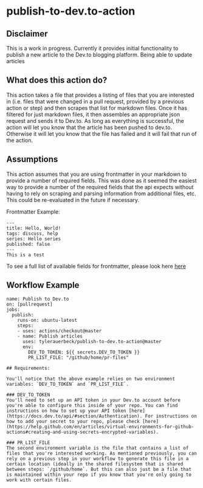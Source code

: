 # publish-to-dev.to-action

## Disclaimer

This is a work in progress. Currently it provides initial functionality to publish a new article to the Dev.to blogging platform. Being able to update articles 

## What does this action do?

This action takes a file that provides a listing of files that you are interested in (i.e. files that were changed in a pull request, provided by a previous action or step) and then scrapes that list for markdown files. Once it has filtered for just markdown files, it then assembles an appropriate json request and sends it to Dev.to. As long as everything is successful, the action will let you know that the article has been pushed to dev.to. Otherwise it will let you know that the file has failed and it will fail that run of the action.

## Assumptions

This action assumes that you are using frontmatter in your markdown to provide a number of required fields. This was done as it seemed the easiest way to provide a number of the required fields that the api expects without having to rely on scraping and parsing information from additional files, etc. This could be re-evaluated in the future if necessary.

Frontmatter Example:
```
---
title: Hello, World!
tags: discuss, help
series: Hello series
published: false
---
This is a test
```

To see a full list of available fields for frontmatter, please look here [here](https://docs.dev.to/api/#tag/articles/paths/~1articles/post)

## Workflow Example
```
name: Publish to Dev.to
on: [pullrequest]
jobs:
  publish:
    runs-on: ubuntu-latest
    steps:
    - uses: actions/checkout@master
    - name: Publish articles 
      uses: tylerauerbeck/publish-to-dev.to-action@master
      env:
        DEV_TO_TOKEN: ${{ secrets.DEV_TO_TOKEN }}
        PR_LIST_FILE: "/github/home/pr-files"

## Requirements:

You'll notice that the above example relies on two environment variables: `DEV_TO_TOKEN` and `PR_LIST_FILE`. 

### DEV_TO_TOKEN
You'll need to set up an API token in your Dev.to account before you're able to configure this inside of your repo. You can find instructions on how to set up your API token [here](https://docs.dev.to/api/#section/Authentication). For instructions on how to add your secret to your repo, please check [here](https://help.github.com/en/articles/virtual-environments-for-github-actions#creating-and-using-secrets-encrypted-variables).

### PR_LIST_FILE
The second environment variable is the file that contains a list of files that you're interested working. As mentioned previously, you can rely on a previous step in your workflow to generate this file in a certain location (ideally in the shared filesystem that is shared between steps: `/github/home`. But this can also just be a file that is maintained within your repo if you know that you're only going to work with certain files.
